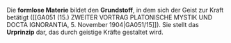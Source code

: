 
Die **formlose Materie** bildet den **Grundstoff**, in dem sich der Geist zur Kraft betätigt ([[GA051 (15.) ZWEITER VORTRAG PLATONISCHE MYSTIK UND DOCTA IGNORANTIA, 5. November 1904|GA051/15]]). Sie stellt das **Urprinzip** dar, das durch geistige Kräfte gestaltet wird.
